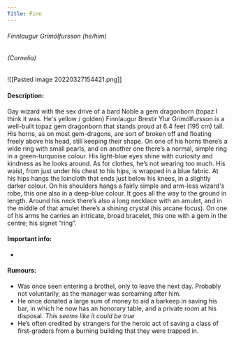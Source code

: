 ```yaml
---
Title: Finn
---
```

###### Finnlaugur Grímólfursson (he/him)
###### (Cornelia)
![[Pasted image 20220327154421.png]]

#### Description:
Gay wizard with the sex drive of a bard
Noble
a gem dragonborn (topaz I think it was. He's yellow / golden)
Finnlaugur Brestir Ylur Grímólfursson is a well-built topaz gem dragonborn that stands proud at 6.4 feet (195 cm) tall. His horns, as on most gem-dragons, are sort of broken off and floating freely above his head, still keeping their shape. On one of his horns there’s a wide ring with small pearls, and on another one there’s a normal, simple ring in a green-turquoise colour. His light-blue eyes shine with curiosity and kindness as he looks around. As for clothes, he’s not wearing too much. His waist, from just under his chest to his hips, is wrapped in a blue fabric. At his hips hangs the loincloth that ends just below his knees, in a slightly darker colour. On his shoulders hangs a fairly simple and arm-less wizard's robe, this one also in a deep-blue colour. It goes all the way to the ground in length. Around his neck there’s also a long necklace with an amulet, and in the middle of that amulet there’s a shining crystal (his arcane focus). On one of his arms he carries an intricate, broad bracelet, this one with a gem in the centre; his signet “ring”.


#### Important info:
-

#### Rumours:
- Was once seen entering a brothel, only to leave the next day. Probably not voluntarily, as the manager was screaming after him.
- He once donated a large sum of money to aid a barkeep in saving his bar, in which he now has an honorary table, and a private room at his disposal. _This seems like it could be true_
- He’s often credited by strangers for the heroic act of saving a class of first-graders from a burning building that they were trapped in.